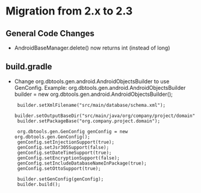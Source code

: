 Migration from 2.x to 2.3
=========================

General Code Changes
--------------------
 * AndroidBaseManager.delete() now returns int (instead of long)

build.gradle
------------
 * Change org.dbtools.gen.android.AndroidObjectsBuilder to use GenConfig.  Example:
        org.dbtools.gen.android.AndroidObjectsBuilder builder = new org.dbtools.gen.android.AndroidObjectsBuilder();

        builder.setXmlFilename("src/main/database/schema.xml");
        builder.setOutputBaseDir("src/main/java/org/company/project/domain");
        builder.setPackageBase("org.company.project.domain");

        org.dbtools.gen.GenConfig genConfig = new org.dbtools.gen.GenConfig();
        genConfig.setInjectionSupport(true);
        genConfig.setJsr305Support(false);
        genConfig.setDateTimeSupport(true);
        genConfig.setEncryptionSupport(false);
        genConfig.setIncludeDatabaseNameInPackage(true);
        genConfig.setOttoSupport(true);

        builder.setGenConfig(genConfig);
        builder.build();